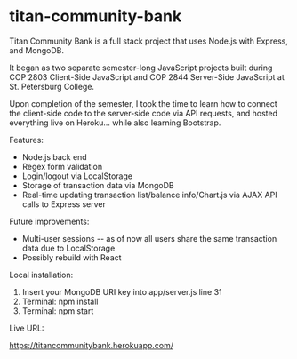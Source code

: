 # titan-community-bank
Titan Community Bank is a full stack project that uses Node.js with Express, and MongoDB.

It began as two separate semester-long JavaScript projects built during COP 2803 Client-Side JavaScript and COP 2844 Server-Side JavaScript at St. Petersburg College.

Upon completion of the semester, I took the time to learn how to connect the client-side code to the server-side code via API requests, and hosted everything live on Heroku... while also learning Bootstrap.

Features:

- Node.js back end  
- Regex form validation  
- Login/logout via LocalStorage  
- Storage of transaction data via MongoDB  
- Real-time updating transaction list/balance info/Chart.js via AJAX API calls to Express server

Future improvements:

- Multi-user sessions -- as of now all users share the same transaction data due to LocalStorage
- Possibly rebuild with React

Local installation:

1. Insert your MongoDB URI key into app/server.js line 31  
2. Terminal: npm install  
3. Terminal: npm start  

Live URL:

https://titancommunitybank.herokuapp.com/
